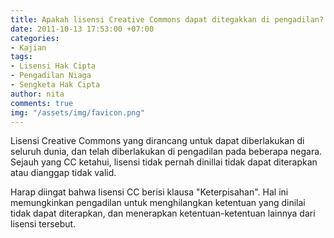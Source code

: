```yaml
---
title: Apakah lisensi Creative Commons dapat ditegakkan di pengadilan?
date: 2011-10-13 17:53:00 +07:00
categories:
- Kajian
tags:
- Lisensi Hak Cipta
- Pengadilan Niaga
- Sengketa Hak Cipta
author: nita
comments: true
img: "/assets/img/favicon.png"
---
```


Lisensi Creative Commons yang dirancang untuk dapat diberlakukan di seluruh dunia, dan telah diberlakukan di pengadilan pada beberapa negara. Sejauh yang CC ketahui, lisensi tidak pernah dinillai tidak dapat diterapkan atau dianggap tidak valid.

Harap diingat bahwa lisensi CC berisi klausa "Keterpisahan". Hal ini memungkinkan pengadilan untuk menghilangkan ketentuan yang dinilai tidak dapat diterapkan, dan menerapkan ketentuan-ketentuan lainnya dari lisensi tersebut.
